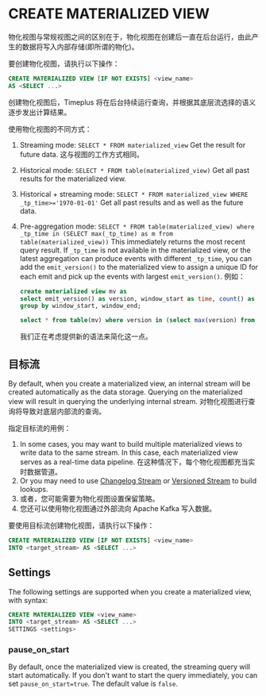 # CREATE MATERIALIZED VIEW

物化视图与常规视图之间的区别在于，物化视图在创建后一直在后台运行，由此产生的数据将写入内部存储(即所谓的物化)。

要创建物化视图，请执行以下操作：

```sql
CREATE MATERIALIZED VIEW [IF NOT EXISTS] <view_name>
AS <SELECT ...>
```

创建物化视图后，Timeplus 将在后台持续运行查询，并根据其底层流选择的语义逐步发出计算结果。

使用物化视图的不同方式：

1. Streaming mode: `SELECT * FROM materialized_view` Get the result for future data. 这与视图的工作方式相同。
2. Historical mode: `SELECT * FROM table(materialized_view)` Get all past results for the materialized view.
3. Historical + streaming mode: `SELECT * FROM materialized_view WHERE _tp_time>='1970-01-01'` Get all past results and as well as the future data.
4. Pre-aggregation mode: `SELECT * FROM table(materialized_view) where _tp_time in (SELECT max(_tp_time) as m from table(materialized_view))` This immediately returns the most recent query result. If `_tp_time` is not available in the materialized view, or the latest aggregation can produce events with different `_tp_time`, you can add the `emit_version()` to the materialized view to assign a unique ID for each emit and pick up the events with largest `emit_version()`. 例如：

   ```sql
   create materialized view mv as
   select emit_version() as version, window_start as time, count() as n, max(speed_kmh) as h from tumble(car_live_data,10s)
   group by window_start, window_end;

   select * from table(mv) where version in (select max(version) from table(mv));
   ```

   我们正在考虑提供新的语法来简化这一点。

## 目标流

By default, when you create a materialized view, an internal stream will be created automatically as the data storage. Querying on the materialized view will result in querying the underlying internal stream. 对物化视图进行查询将导致对底层内部流的查询。

指定目标流的用例：

1. In some cases, you may want to build multiple materialized views to write data to the same stream. In this case, each materialized view serves as a real-time data pipeline. 在这种情况下，每个物化视图都充当实时数据管道。
2. Or you may need to use [Changelog Stream](/proton-create-stream#changelog-stream) or [Versioned Stream](/proton-create-stream#versioned-stream) to build lookups.
3. 或者，您可能需要为物化视图设置保留策略。
4. 您还可以使用物化视图通过外部流向 Apache Kafka 写入数据。

要使用目标流创建物化视图，请执行以下操作：

```sql
CREATE MATERIALIZED VIEW [IF NOT EXISTS] <view_name>
INTO <target_stream> AS <SELECT ...>
```

## Settings

The following settings are supported when you create a materialized view, with syntax:

```sql
CREATE MATERIALIZED VIEW <view_name>
INTO <target_stream> AS <SELECT ...>
SETTINGS <settings>
```

### pause_on_start

By default, once the materialized view is created, the streaming query will start automatically. If you don't want to start the query immediately, you can set `pause_on_start=true`. The default value is `false`.
